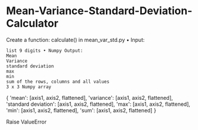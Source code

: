 # Mean-Variance-Standard-Deviation-Calculator

Create a function: calculate() in mean_var_std.py • Input:

    list 9 digits • Numpy Output:
    Mean
    Variance
    standard deviation
    max
    min
    sum of the rows, columns and all values
    3 x 3 Numpy array

{ 'mean': [axis1, axis2, flattened], 'variance': [axis1, axis2, flattened], 'standard deviation': [axis1, axis2, flattened], 'max': [axis1, axis2, flattened], 'min': [axis1, axis2, flattened], 'sum': [axis1, axis2, flattened] }

Raise ValueError